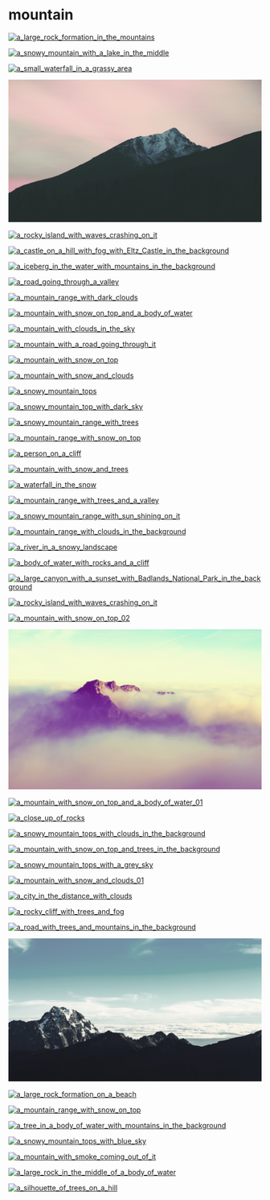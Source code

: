 # mountain

<a href="a_large_rock_formation_in_the_mountains.jpg"><img alt="a_large_rock_formation_in_the_mountains" src="a_large_rock_formation_in_the_mountains.jpg"></a>

<a href="a_snowy_mountain_with_a_lake_in_the_middle.jpg"><img alt="a_snowy_mountain_with_a_lake_in_the_middle" src="a_snowy_mountain_with_a_lake_in_the_middle.jpg"></a>

<a href="a_small_waterfall_in_a_grassy_area.jpg"><img alt="a_small_waterfall_in_a_grassy_area" src="a_small_waterfall_in_a_grassy_area.jpg"></a>

<a href="a_mountain_with_snow_on_top_01.jpg"><img alt="a_mountain_with_snow_on_top_01" src="a_mountain_with_snow_on_top_01.jpg"></a>

<a href="a_rocky_island_with_waves_crashing_on_it.jpg"><img alt="a_rocky_island_with_waves_crashing_on_it" src="a_rocky_island_with_waves_crashing_on_it.jpg"></a>

<a href="a_castle_on_a_hill_with_fog_with_Eltz_Castle_in_the_background.jpg"><img alt="a_castle_on_a_hill_with_fog_with_Eltz_Castle_in_the_background" src="a_castle_on_a_hill_with_fog_with_Eltz_Castle_in_the_background.jpg"></a>

<a href="a_iceberg_in_the_water_with_mountains_in_the_background.jpg"><img alt="a_iceberg_in_the_water_with_mountains_in_the_background" src="a_iceberg_in_the_water_with_mountains_in_the_background.jpg"></a>

<a href="a_road_going_through_a_valley.jpg"><img alt="a_road_going_through_a_valley" src="a_road_going_through_a_valley.jpg"></a>

<a href="a_mountain_range_with_dark_clouds.jpg"><img alt="a_mountain_range_with_dark_clouds" src="a_mountain_range_with_dark_clouds.jpg"></a>

<a href="a_mountain_with_snow_on_top_and_a_body_of_water.jpg"><img alt="a_mountain_with_snow_on_top_and_a_body_of_water" src="a_mountain_with_snow_on_top_and_a_body_of_water.jpg"></a>

<a href="a_mountain_with_clouds_in_the_sky.jpg"><img alt="a_mountain_with_clouds_in_the_sky" src="a_mountain_with_clouds_in_the_sky.jpg"></a>

<a href="a_mountain_with_a_road_going_through_it.jpg"><img alt="a_mountain_with_a_road_going_through_it" src="a_mountain_with_a_road_going_through_it.jpg"></a>

<a href="a_mountain_with_snow_on_top.jpg"><img alt="a_mountain_with_snow_on_top" src="a_mountain_with_snow_on_top.jpg"></a>

<a href="a_mountain_with_snow_and_clouds.jpg"><img alt="a_mountain_with_snow_and_clouds" src="a_mountain_with_snow_and_clouds.jpg"></a>

<a href="a_snowy_mountain_tops.jpg"><img alt="a_snowy_mountain_tops" src="a_snowy_mountain_tops.jpg"></a>

<a href="a_snowy_mountain_top_with_dark_sky.jpg"><img alt="a_snowy_mountain_top_with_dark_sky" src="a_snowy_mountain_top_with_dark_sky.jpg"></a>

<a href="a_snowy_mountain_range_with_trees.jpg"><img alt="a_snowy_mountain_range_with_trees" src="a_snowy_mountain_range_with_trees.jpg"></a>

<a href="a_mountain_range_with_snow_on_top.jpeg"><img alt="a_mountain_range_with_snow_on_top" src="a_mountain_range_with_snow_on_top.jpeg"></a>

<a href="a_person_on_a_cliff.jpg"><img alt="a_person_on_a_cliff" src="a_person_on_a_cliff.jpg"></a>

<a href="a_mountain_with_snow_and_trees.jpg"><img alt="a_mountain_with_snow_and_trees" src="a_mountain_with_snow_and_trees.jpg"></a>

<a href="a_waterfall_in_the_snow.jpg"><img alt="a_waterfall_in_the_snow" src="a_waterfall_in_the_snow.jpg"></a>

<a href="a_mountain_range_with_trees_and_a_valley.jpg"><img alt="a_mountain_range_with_trees_and_a_valley" src="a_mountain_range_with_trees_and_a_valley.jpg"></a>

<a href="a_snowy_mountain_range_with_sun_shining_on_it.jpg"><img alt="a_snowy_mountain_range_with_sun_shining_on_it" src="a_snowy_mountain_range_with_sun_shining_on_it.jpg"></a>

<a href="a_mountain_range_with_clouds_in_the_background.jpg"><img alt="a_mountain_range_with_clouds_in_the_background" src="a_mountain_range_with_clouds_in_the_background.jpg"></a>

<a href="a_river_in_a_snowy_landscape.jpg"><img alt="a_river_in_a_snowy_landscape" src="a_river_in_a_snowy_landscape.jpg"></a>

<a href="a_body_of_water_with_rocks_and_a_cliff.jpg"><img alt="a_body_of_water_with_rocks_and_a_cliff" src="a_body_of_water_with_rocks_and_a_cliff.jpg"></a>

<a href="a_large_canyon_with_a_sunset_with_Badlands_National_Park_in_the_background.jpg"><img alt="a_large_canyon_with_a_sunset_with_Badlands_National_Park_in_the_background" src="a_large_canyon_with_a_sunset_with_Badlands_National_Park_in_the_background.jpg"></a>

<a href="a_rocky_island_with_waves_crashing_on_it.png"><img alt="a_rocky_island_with_waves_crashing_on_it" src="a_rocky_island_with_waves_crashing_on_it.png"></a>

<a href="a_mountain_with_snow_on_top_02.jpg"><img alt="a_mountain_with_snow_on_top_02" src="a_mountain_with_snow_on_top_02.jpg"></a>

<a href="a_mountain_with_clouds_above_it.png"><img alt="a_mountain_with_clouds_above_it" src="a_mountain_with_clouds_above_it.png"></a>

<a href="a_mountain_with_snow_on_top_and_a_body_of_water_01.jpg"><img alt="a_mountain_with_snow_on_top_and_a_body_of_water_01" src="a_mountain_with_snow_on_top_and_a_body_of_water_01.jpg"></a>

<a href="a_close_up_of_rocks.jpg"><img alt="a_close_up_of_rocks" src="a_close_up_of_rocks.jpg"></a>

<a href="a_snowy_mountain_tops_with_clouds_in_the_background.png"><img alt="a_snowy_mountain_tops_with_clouds_in_the_background" src="a_snowy_mountain_tops_with_clouds_in_the_background.png"></a>

<a href="a_mountain_with_snow_on_top_and_trees_in_the_background.jpg"><img alt="a_mountain_with_snow_on_top_and_trees_in_the_background" src="a_mountain_with_snow_on_top_and_trees_in_the_background.jpg"></a>

<a href="a_snowy_mountain_tops_with_a_grey_sky.jpg"><img alt="a_snowy_mountain_tops_with_a_grey_sky" src="a_snowy_mountain_tops_with_a_grey_sky.jpg"></a>

<a href="a_mountain_with_snow_and_clouds_01.jpg"><img alt="a_mountain_with_snow_and_clouds_01" src="a_mountain_with_snow_and_clouds_01.jpg"></a>

<a href="a_city_in_the_distance_with_clouds.jpg"><img alt="a_city_in_the_distance_with_clouds" src="a_city_in_the_distance_with_clouds.jpg"></a>

<a href="a_rocky_cliff_with_trees_and_fog.jpg"><img alt="a_rocky_cliff_with_trees_and_fog" src="a_rocky_cliff_with_trees_and_fog.jpg"></a>

<a href="a_road_with_trees_and_mountains_in_the_background.jpg"><img alt="a_road_with_trees_and_mountains_in_the_background" src="a_road_with_trees_and_mountains_in_the_background.jpg"></a>

<a href="a_mountain_range_with_snow_on_top_01.jpg"><img alt="a_mountain_range_with_snow_on_top_01" src="a_mountain_range_with_snow_on_top_01.jpg"></a>

<a href="a_large_rock_formation_on_a_beach.jpg"><img alt="a_large_rock_formation_on_a_beach" src="a_large_rock_formation_on_a_beach.jpg"></a>

<a href="a_mountain_range_with_snow_on_top.jpg"><img alt="a_mountain_range_with_snow_on_top" src="a_mountain_range_with_snow_on_top.jpg"></a>

<a href="a_tree_in_a_body_of_water_with_mountains_in_the_background.jpg"><img alt="a_tree_in_a_body_of_water_with_mountains_in_the_background" src="a_tree_in_a_body_of_water_with_mountains_in_the_background.jpg"></a>

<a href="a_snowy_mountain_tops_with_blue_sky.jpg"><img alt="a_snowy_mountain_tops_with_blue_sky" src="a_snowy_mountain_tops_with_blue_sky.jpg"></a>

<a href="a_mountain_with_smoke_coming_out_of_it.jpg"><img alt="a_mountain_with_smoke_coming_out_of_it" src="a_mountain_with_smoke_coming_out_of_it.jpg"></a>

<a href="a_large_rock_in_the_middle_of_a_body_of_water.jpg"><img alt="a_large_rock_in_the_middle_of_a_body_of_water" src="a_large_rock_in_the_middle_of_a_body_of_water.jpg"></a>

<a href="a_silhouette_of_trees_on_a_hill.jpg"><img alt="a_silhouette_of_trees_on_a_hill" src="a_silhouette_of_trees_on_a_hill.jpg"></a>

